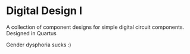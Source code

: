 # Digital Design I
A collection of component designs for simple digital circuit components. Designed in Quartus 

Gender dysphoria sucks :)
